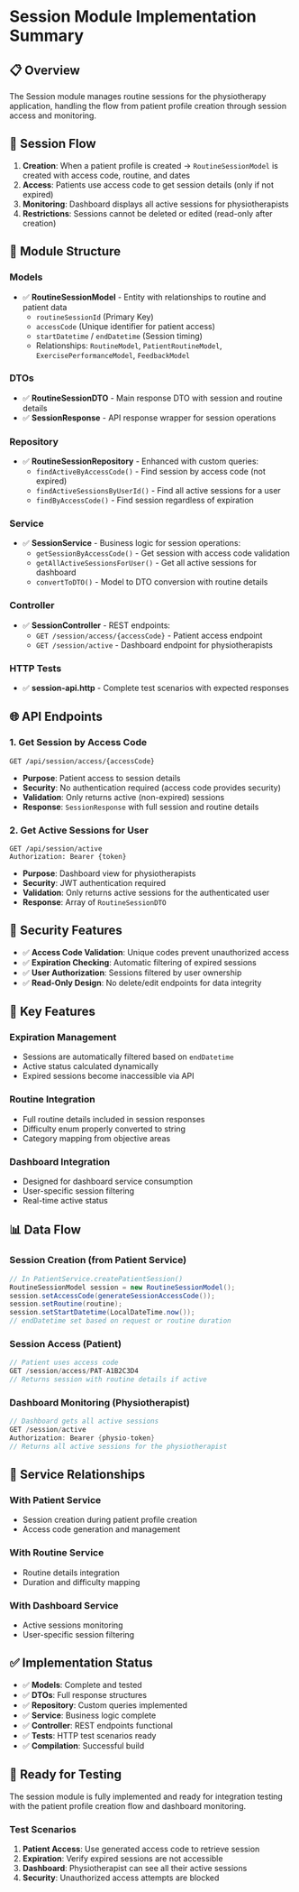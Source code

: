 # Session Module Implementation Summary

## 📋 **Overview**

The Session module manages routine sessions for the physiotherapy application, handling the flow from patient profile creation through session access and monitoring.

## 🔄 **Session Flow**

1. **Creation**: When a patient profile is created → `RoutineSessionModel` is created with access code, routine, and dates
2. **Access**: Patients use access code to get session details (only if not expired)
3. **Monitoring**: Dashboard displays all active sessions for physiotherapists
4. **Restrictions**: Sessions cannot be deleted or edited (read-only after creation)

## 📁 **Module Structure**

### **Models**

- ✅ **RoutineSessionModel** - Entity with relationships to routine and patient data
  - `routineSessionId` (Primary Key)
  - `accessCode` (Unique identifier for patient access)
  - `startDatetime` / `endDatetime` (Session timing)
  - Relationships: `RoutineModel`, `PatientRoutineModel`, `ExercisePerformanceModel`, `FeedbackModel`

### **DTOs**

- ✅ **RoutineSessionDTO** - Main response DTO with session and routine details
- ✅ **SessionResponse** - API response wrapper for session operations

### **Repository**

- ✅ **RoutineSessionRepository** - Enhanced with custom queries:
  - `findActiveByAccessCode()` - Find session by access code (not expired)
  - `findActiveSessionsByUserId()` - Find all active sessions for a user
  - `findByAccessCode()` - Find session regardless of expiration

### **Service**

- ✅ **SessionService** - Business logic for session operations:
  - `getSessionByAccessCode()` - Get session with access code validation
  - `getAllActiveSessionsForUser()` - Get all active sessions for dashboard
  - `convertToDTO()` - Model to DTO conversion with routine details

### **Controller**

- ✅ **SessionController** - REST endpoints:
  - `GET /session/access/{accessCode}` - Patient access endpoint
  - `GET /session/active` - Dashboard endpoint for physiotherapists

### **HTTP Tests**

- ✅ **session-api.http** - Complete test scenarios with expected responses

## 🌐 **API Endpoints**

### **1. Get Session by Access Code**

```http
GET /api/session/access/{accessCode}
```

- **Purpose**: Patient access to session details
- **Security**: No authentication required (access code provides security)
- **Validation**: Only returns active (non-expired) sessions
- **Response**: `SessionResponse` with full session and routine details

### **2. Get Active Sessions for User**

```http
GET /api/session/active
Authorization: Bearer {token}
```

- **Purpose**: Dashboard view for physiotherapists
- **Security**: JWT authentication required
- **Validation**: Only returns active sessions for the authenticated user
- **Response**: Array of `RoutineSessionDTO`

## 🔐 **Security Features**

- ✅ **Access Code Validation**: Unique codes prevent unauthorized access
- ✅ **Expiration Checking**: Automatic filtering of expired sessions
- ✅ **User Authorization**: Sessions filtered by user ownership
- ✅ **Read-Only Design**: No delete/edit endpoints for data integrity

## 🎯 **Key Features**

### **Expiration Management**

- Sessions are automatically filtered based on `endDatetime`
- Active status calculated dynamically
- Expired sessions become inaccessible via API

### **Routine Integration**

- Full routine details included in session responses
- Difficulty enum properly converted to string
- Category mapping from objective areas

### **Dashboard Integration**

- Designed for dashboard service consumption
- User-specific session filtering
- Real-time active status

## 📊 **Data Flow**

### **Session Creation (from Patient Service)**

```java
// In PatientService.createPatientSession()
RoutineSessionModel session = new RoutineSessionModel();
session.setAccessCode(generateSessionAccessCode());
session.setRoutine(routine);
session.setStartDatetime(LocalDateTime.now());
// endDatetime set based on request or routine duration
```

### **Session Access (Patient)**

```java
// Patient uses access code
GET /session/access/PAT-A1B2C3D4
// Returns session with routine details if active
```

### **Dashboard Monitoring (Physiotherapist)**

```java
// Dashboard gets all active sessions
GET /session/active
Authorization: Bearer {physio-token}
// Returns all active sessions for the physiotherapist
```

## 🔗 **Service Relationships**

### **With Patient Service**

- Session creation during patient profile creation
- Access code generation and management

### **With Routine Service**

- Routine details integration
- Duration and difficulty mapping

### **With Dashboard Service**

- Active sessions monitoring
- User-specific session filtering

## ✅ **Implementation Status**

- ✅ **Models**: Complete and tested
- ✅ **DTOs**: Full response structures
- ✅ **Repository**: Custom queries implemented
- ✅ **Service**: Business logic complete
- ✅ **Controller**: REST endpoints functional
- ✅ **Tests**: HTTP test scenarios ready
- ✅ **Compilation**: Successful build

## 🚀 **Ready for Testing**

The session module is fully implemented and ready for integration testing with the patient profile creation flow and dashboard monitoring.

### **Test Scenarios**

1. **Patient Access**: Use generated access code to retrieve session
2. **Expiration**: Verify expired sessions are not accessible
3. **Dashboard**: Physiotherapist can see all their active sessions
4. **Security**: Unauthorized access attempts are blocked

